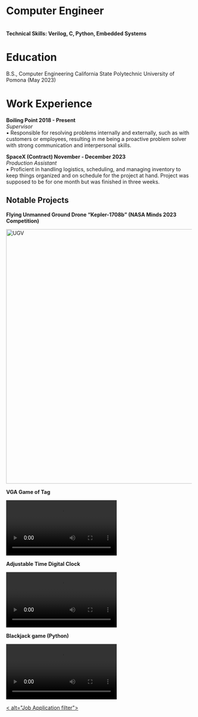 # Computer Engineer
<br /> **Technical Skills: Verilog, C, Python, Embedded Systems**
# Education
B.S.,     Computer Engineering California State Polytechnic University of Pomona (May 2023) <br />

# Work Experience
**Boiling Point                           2018 - Present** <br />
_Supervisor_ <br />
▪ Responsible for resolving problems internally and externally, such as with customers or employees, resulting in 
me being a proactive problem solver with strong communication and interpersonal skills. 

**SpaceX (Contract)                        November - December 2023** <br />
_Production Assistant_ <br />
▪ Proficient in handling logistics, scheduling, and managing inventory to keep things organized and on schedule 
for the project at hand. Project was supposed to be for one month but was finished in three weeks.

## Notable Projects
**Flying Unmanned Ground Drone “Kepler-1708b” (NASA Minds 2023 Competition)**

<img width="690" alt="UGV" src="https://github.com/user-attachments/assets/b69d6bed-6f31-4aed-8035-2e7aa79a6a42">

**VGA Game of Tag**
  
<video src="https://github.com/user-attachments/assets/b2b8cca3-b026-47bb-9f3b-9cc84fe8167b" controls="controls" style="max-width: 730px;"></video>

**Adjustable Time Digital Clock**

<video src="https://github.com/user-attachments/assets/ae05a406-ecce-4c72-9af1-dec533bb6032" controls="controls" style="max-width: 730px;"></video>




**Blackjack game (Python)**

<video src="https://github.com/user-attachments/assets/4c0a1bf7-8261-44b7-9ba1-a0a15066870c" controls="controls" style="max-width: 730px;"></video>

<a href="Job Application Filter.pdf" class="image fit">< alt="Job Application filter"></a>

